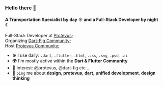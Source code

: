 ### Hello there 👋

#### A Transportation Specialist by day ☼ and a Full-Stack Developer by night ☾

Full-Stack Developer at [Protevus](https://protevus.com);<br>
Organizing [Dart-Fig Community](https://dart-fig.org);<br>
Host [Protevus Community](https://protevus.org);<br>

- ⚙️ I use daily: `.dart`, `.flutter`, `.html`, `.css`, `.svg`, `.psd`, `.ai`
- 🌍 I'm mostly active within the **Dart & Flutter Community**
- 💅 Interest: @protevus, @dart-fig etc…
- 💬 `ping` me about **design**, **protevus**, **dart**, **unified development**, **design thinking**

